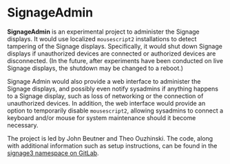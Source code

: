 # SignageAdmin

**SignageAdmin** is an experimental project to administer the Signage displays.  It would use localized `mousescript2` installations to detect tampering of the Signage displays. Specifically, it would shut down Signage displays if unauthorized devices are connected or authorized devices are disconnected. \(In the future, after experiments have been conducted on live Signage displays, the shutdown may be changed to a reboot.\)

Signage Admin would also provide a web interface to administer the Signage displays, and possibly even notify sysadmins if anything happens to a Signage display, such as loss of networking or the connection of unauthorized devices. In addition, the web interface would provide an option to temporarily disable `mousescript2`, allowing sysadmins to connect a keyboard and/or mouse for system maintenance should it become necessary.

The project is led by John Beutner and Theo Ouzhinski.  The code, along with additional information such as setup instructions, can be found in the [signage3 namespace on GitLab](https://gitlab.tjhsst.edu/signage3). 

